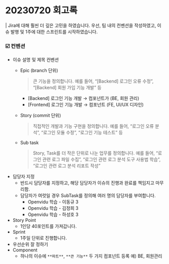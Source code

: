 # 20230720 회고록

| Jira에 대해 훨씬 더 깊은 고민을 하였습니다. 우선, 팀 내의 컨벤션을 작성하였고, 이슈 발행 및 1주에 대한 스프린트를 시작하였습니다.

### ☑️ 컨벤션

- 이슈 설명 및 제목 컨벤션
    - Epic (branch 단위)
        
        > 큰 기능을 정의합니다. 예를 들어, “[Backend] 로그인 오류 수정”, “[Backend] 회원 가입 기능 개발” 등
        > 
        - [Backend] 로그인 기능 개발 → 컴포넌트가 (BE, 회원 관리)
        - [Frontend] 로그인 기능 개발 → 컴포넌트 (FE, UI/UX 디자인)
    - Story (commit 단위)
        
        > 직접적인 개발과 기능 구현을 정의합니다. 예를 들어, “로그인 오류 분석”, “로그인 모듈 수정”, “로그인 기능 테스트” 등
        > 
    - Sub task
        
        > Story, Task를 더 작은 단위로 나눈 업무를 정의합니다. 예를 들어, “로그인 관련 로그 파일 수집”, “로그인 관련 로그 분석 도구 사용법 학습”, “로그인 관련 로그 분석 리포트 작성”
        > 
- 담당자 지정
    - 반드시 담당자를 지정하고, 해당 담당자가 이슈의 진행과 완료를 책임지고 마무리함.
    - 담당자가 여럿일 경우 SubTask를 정의해 여러 명의 담당자를 부여합니다.
        - Openvidu 학습 - 이동규 3
        - Openvidu 학습 - 김정희 3
        - Openvidu 학습 - 하성호 3
- Story Point
    - 1인당 40포인트를 가져갑니다.
- Sprint
    - 1주일 단위로 진행합니다.
- 우선순위 잘 정하기
- Component
    - 하나의 이슈에 `**파트**`, `**큰 기능**` 두 가지 컴포넌트 등록 예) BE, 회원관리
